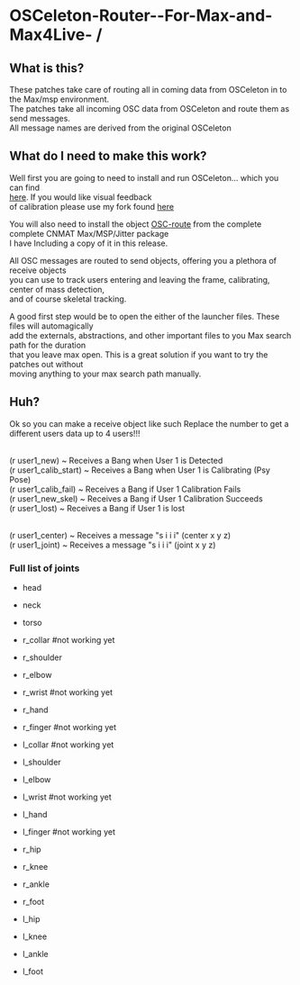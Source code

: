 OSCeleton-Router--For-Max-and-Max4Live- / 
=========

What is this?
-------------

These patches take care of routing all in coming data from OSCeleton in to the Max/msp environment.
<br>The patches take all incoming OSC data from OSCeleton and route them as send messages.
<br>All message names are derived from the original OSCeleton


What do I need to make this work?
----------------------------------

Well first you are going to need to install and run OSCeleton... which you can find <br>[here](https://github.com/Sensebloom/OSCeleton).  If you would like visual feedback
<br>of calibration please use my fork found [here](https://github.com/TheAlphaNerd/OSCeleton)

You will also need to install the object [OSC-route](http://cnmat.berkeley.edu/patch/4029) 
from the complete complete CNMAT Max/MSP/Jitter package
<br>I have Including a copy of it in this release.

All OSC messages are routed to send objects, offering you a plethora of receive objects
<br>you can use to track users entering and leaving the frame, calibrating, center of mass detection,
<br>and of course skeletal tracking.

A good first step would be to open the either of the launcher files.  These files will automagically
<br>add the externals, abstractions, and other important files to you Max search path for the duration
<br>that you leave max open.  This is a great solution if you want to try the patches out without
<br>moving anything to your max search path manually.

Huh?
----------------------------------

Ok so you can make a receive object like such 
Replace the number to get a different users data up to 4 users!!!

<br>(r user1_new) ~ Receives a Bang when User 1 is Detected
<br>(r user1_calib_start) ~ Receives a Bang when User 1 is Calibrating (Psy Pose)
<br>(r user1_calib_fail) ~ Receives a Bang if User 1 Calibration Fails
<br>(r user1_new_skel) ~ Receives a Bang if User 1 Calibration Succeeds
<br>(r user1_lost)  ~ Receives a Bang if User 1 is lost

<br>(r user1_center)  ~ Receives a message "s i i i" (center x y z)
<br>(r user1_joint) ~ Receives a message "s i i i" (joint x y z)


### Full list of joints

* head
* neck
* torso

* r_collar #not working yet
* r_shoulder
* r_elbow
* r_wrist #not working yet
* r_hand
* r_finger #not working yet

* l_collar #not working yet
* l_shoulder
* l_elbow
* l_wrist #not working yet
* l_hand
* l_finger #not working yet

* r_hip
* r_knee
* r_ankle
* r_foot

* l_hip
* l_knee
* l_ankle
* l_foot
